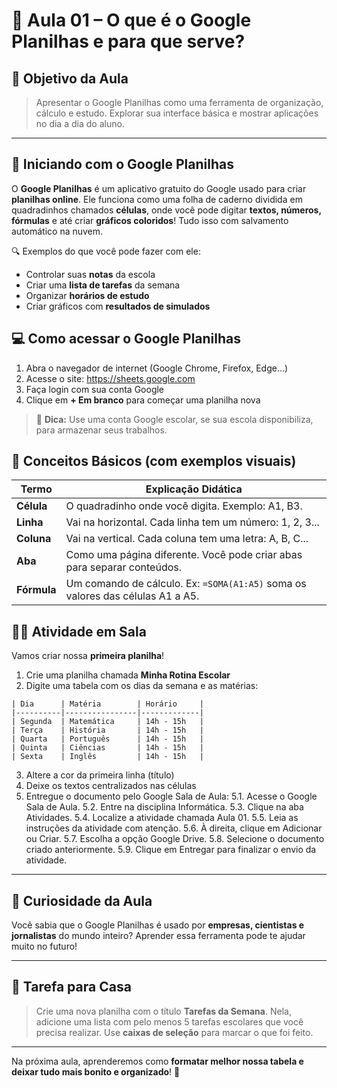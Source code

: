 # 📘 Aula 01 – O que é o Google Planilhas e para que serve?

## 🎯 Objetivo da Aula

> Apresentar o Google Planilhas como uma ferramenta de organização, cálculo e estudo. Explorar sua interface básica e mostrar aplicações no dia a dia do aluno.

------

## 🚀 Iniciando com o Google Planilhas

O **Google Planilhas** é um aplicativo gratuito do Google usado para criar **planilhas online**. Ele funciona como uma folha de caderno dividida em quadradinhos chamados **células**, onde você pode digitar **textos, números, fórmulas** e até criar **gráficos coloridos**! Tudo isso com salvamento automático na nuvem.

🔍 Exemplos do que você pode fazer com ele:

- Controlar suas **notas** da escola
- Criar uma **lista de tarefas** da semana
- Organizar **horários de estudo**
- Criar gráficos com **resultados de simulados**

## 💻 Como acessar o Google Planilhas

1. Abra o navegador de internet (Google Chrome, Firefox, Edge…)
2. Acesse o site: https://sheets.google.com
3. Faça login com sua conta Google
4. Clique em **+ Em branco** para começar uma planilha nova

> 📝 **Dica:** Use uma conta Google escolar, se sua escola disponibiliza, para armazenar seus trabalhos.

## 🧠 Conceitos Básicos (com exemplos visuais)

| Termo       | Explicação Didática                                          |
| ----------- | ------------------------------------------------------------ |
| **Célula**  | O quadradinho onde você digita. Exemplo: A1, B3.             |
| **Linha**   | Vai na horizontal. Cada linha tem um número: 1, 2, 3...      |
| **Coluna**  | Vai na vertical. Cada coluna tem uma letra: A, B, C...       |
| **Aba**     | Como uma página diferente. Você pode criar abas para separar conteúdos. |
| **Fórmula** | Um comando de cálculo. Ex: `=SOMA(A1:A5)` soma os valores das células A1 a A5. |

## 👨‍🏫 Atividade em Sala

Vamos criar nossa **primeira planilha**!

1. Crie uma planilha chamada **Minha Rotina Escolar**
2. Digite uma tabela com os dias da semana e as matérias:

```
| Dia      | Matéria        | Horário     |
|----------|----------------|-------------|
| Segunda  | Matemática     | 14h - 15h   |
| Terça    | História       | 14h - 15h   |
| Quarta   | Português      | 14h - 15h   |
| Quinta   | Ciências       | 14h - 15h   |
| Sexta    | Inglês         | 14h - 15h   |
```

3. Altere a cor da primeira linha (título)
4. Deixe os textos centralizados nas células
5. Entregue o documento pelo Google Sala de Aula:
  5.1. Acesse o Google Sala de Aula.
  5.2. Entre na disciplina Informática.
  5.3. Clique na aba Atividades.
  5.4. Localize a atividade chamada Aula 01.
  5.5. Leia as instruções da atividade com atenção.
  5.6. À direita, clique em Adicionar ou Criar.
  5.7. Escolha a opção Google Drive.
  5.8. Selecione o documento criado anteriormente.
  5.9. Clique em Entregar para finalizar o envio da atividade.


------

## 🧩 Curiosidade da Aula

Você sabia que o Google Planilhas é usado por **empresas, cientistas e jornalistas** do mundo inteiro? Aprender essa ferramenta pode te ajudar muito no futuro!

------

## 📌 Tarefa para Casa

> Crie uma nova planilha com o título **Tarefas da Semana**. Nela, adicione uma lista com pelo menos 5 tarefas escolares que você precisa realizar. Use **caixas de seleção** para marcar o que foi feito.

------

Na próxima aula, aprenderemos como **formatar melhor nossa tabela e deixar tudo mais bonito e organizado**! 🎨
